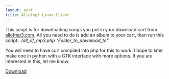 ```yaml
--- 
layout: post
title: Allofmp3 Linux Client
---
```

This script is for downloading songs you put in your download cart from [allofmp3.com](http://www.allofmp3.com/index2.shtml?affiliate=rshell). All you need to do is add an album to your cart, then run this script:
<cite>
./all_of_mp3.php "Folder_to_download_to"
</cite>

You will need to have curl compiled into php for this to work. I hope to later make one in python with a GTK interface with more options. If you are interested in this, let me know.

[Download](/wp-content/uploads/posts/allofmp3-linux-client/all_of_mp3.phps)
